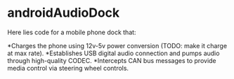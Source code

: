 # androidAudioDock
Here lies code for a mobile phone dock that:

*Charges the phone using 12v-5v power conversion (TODO: make it charge at max rate).
*Establishes USB digital audio connection and pumps audio through high-quality CODEC.
*Intercepts CAN bus messages to provide media control via steering wheel controls.

